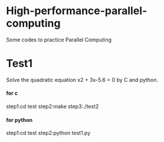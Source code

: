 # High-performance-parallel-computing
Some codes to practice Parallel Computing
# Test1
Solve the quadratic equation x2 + 3x-5.6 = 0 by C and python.
#### for c
step1:cd test
step2:make
step3:./test2
#### for python 
step1:cd test
step2:python test1.py
